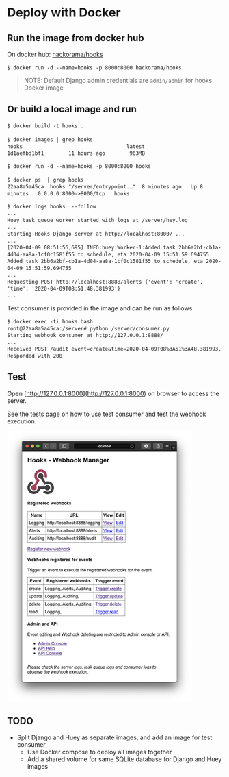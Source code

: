 # Deploy with Docker


## Run the image from docker hub

On docker hub: [hackorama/hooks](https://hub.docker.com/r/hackorama/hooks)

```shell script
$ docker run -d --name=hooks -p 8000:8000 hackorama/hooks
```

> NOTE: Default Django admin credentials are `admin/admin` for hooks Docker image

## Or build a local image and run

```shell script
$ docker build -t hooks .

$ docker images | grep hooks
hooks                                  latest              1d1aefbd1bf1        11 hours ago        963MB

```



```shell script
$ docker run -d --name=hooks -p 8000:8000 hooks 

$ docker ps  | grep hooks
22aa8a5a45ca  hooks "/server/entrypoint.…"  8 minutes ago   Up 8 minutes   0.0.0.0:8000->8000/tcp   hooks
```

```shell script
$ docker logs hooks  --follow
...
Huey task queue worker started with logs at /server/hey.log
...
Starting Hooks Django server at http://localhost:8000/ ...
...
[2020-04-09 08:51:56,695] INFO:huey:Worker-1:Added task 2bb6a2bf-cb1a-4d04-aa8a-1cf0c1581f55 to schedule, eta 2020-04-09 15:51:59.694755
Added task 2bb6a2bf-cb1a-4d04-aa8a-1cf0c1581f55 to schedule, eta 2020-04-09 15:51:59.694755
...
Requesting POST http://localhost:8888/alerts {'event': 'create', 'time': '2020-04-09T08:51:48.381993'}
...

```

Test consumer is provided in the image and can be run as follows 

```shell script
$ docker exec -ti hooks bash
root@22aa8a5a45ca:/server# python /server/consumer.py
Starting webhook consumer at http://127.0.0.1:8888/
...
Received POST /audit event=create&time=2020-04-09T08%3A51%3A48.381993, Responded with 200
```

## Test

Open [http://127.0.0.1:8000](http://127.0.0.1:8000) on browser to access the server.

See [the tests page](tests.md) on how to use test consumer and test the webhook execution.

![Main web page](screenshots/webhook-app.png)



## TODO

- Split Django and Huey as separate images, and add an image for test consumer
  - Use Docker compose to deploy all images together 
  - Add a shared volume for same SQLite database for Django and Huey images
